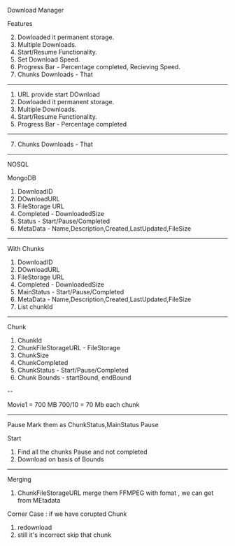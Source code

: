 Download Manager

Features

2. Dowloaded it permanent storage.
3. Multiple Downloads.
4. Start/Resume Functionality.
5. Set Download Speed.
6. Progress Bar - Percentage completed, Recieving Speed.
7. Chunks Downloads - That


-------------------------------
1. URL provide start DOwnload
2. Dowloaded it permanent storage.
3. Multiple Downloads.
4. Start/Resume Functionality.
6. Progress Bar - Percentage completed

----------------------------------
7. Chunks Downloads - That


--------------------------------

NOSQL

MongoDB

1. DownloadID
2. DOwnloadURL
3. FileStorage URL
4. Completed - DownloadedSize
5. Status - Start/Pause/Completed
6. MetaData - Name,Description,Created,LastUpdated,FileSize


------------------
With Chunks

1. DownloadID
2. DOwnloadURL
3. FileStorage URL
4. Completed - DownloadedSize
5. MainStatus - Start/Pause/Completed
6. MetaData - Name,Description,Created,LastUpdated,FileSize
7. List<Chunks> chunkId


---
Chunk
1. ChunkId
2. ChunkFileStorageURL - FileStorage 
3. ChunkSize
4. ChunkCompleted
5. ChunkStatus - Start/Pause/Completed
6. Chunk Bounds - startBound, endBound

--

Movie1 = 700 MB 
700/10 = 70 Mb each chunk 

---
Pause
Mark them as ChunkStatus,MainStatus Pause

Start
1. Find all the chunks Pause and not completed
2. Download on basis of Bounds


--------
Merging
1. ChunkFileStorageURL merge them FFMPEG with fomat , we can get from MEtadata


Corner Case :
if we have corupted Chunk 
 1. redownload
 2. still it's incorrect skip that chunk


